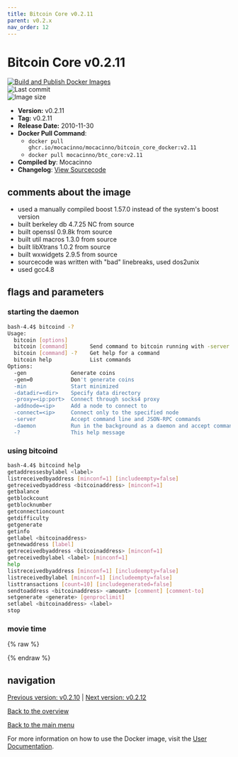 ```yaml
---
title: Bitcoin Core v0.2.11
parent: v0.2.x
nav_order: 12
---
```


# Bitcoin Core v0.2.11

[![Build and Publish Docker Images](https://github.com/mocacinno/bitcoin_core_docker/actions/workflows/build-and-publish.yml/badge.svg?branch=v2.11)](https://github.com/mocacinno/bitcoin_core_docker/actions/workflows/build-and-publish.yml)  
![Last commit](https://badgen.net/github/last-commit/mocacinno/bitcoin_core_docker/v2.11)  
![Image size](https://badgen.net/docker/size/mocacinno/btc_core/v2.11?color=green)  

- **Version:** v0.2.11
- **Tag:** v0.2.11
- **Release Date:** 2010-11-30
- **Docker Pull Command**:
  - `docker pull ghcr.io/mocacinno/mocacinno/bitcoin_core_docker:v2.11`
  - `docker pull mocacinno/btc_core:v2.11`
- **Compiled by**: Mocacinno
- **Changelog**: [View Sourcecode](https://github.com/bitcoin/bitcoin/tree/v0.2.11)

## comments about the image

- used a manually compiled boost 1.57.0 instead of the system's boost version
- built berkeley db 4.7.25 NC from source
- built openssl 0.9.8k from source
- built util macros 1.3.0 from source
- built libXtrans 1.0.2 from source
- built wxwidgets 2.9.5 from source
- sourcecode was written with "bad" linebreaks, used dos2unix
- used gcc4.8

## flags and parameters

### starting the daemon

```bash
bash-4.4$ bitcoind -?
Usage:
  bitcoin [options]
  bitcoin [command]       Send command to bitcoin running with -server or -daemon
  bitcoin [command] -?    Get help for a command
  bitcoin help            List commands
Options:
  -gen              Generate coins
  -gen=0            Don't generate coins
  -min              Start minimized
  -datadir=<dir>    Specify data directory
  -proxy=<ip:port>  Connect through socks4 proxy
  -addnode=<ip>     Add a node to connect to
  -connect=<ip>     Connect only to the specified node
  -server           Accept command line and JSON-RPC commands
  -daemon           Run in the background as a daemon and accept commands
  -?                This help message
```

### using bitcoind

```bash
bash-4.4$ bitcoind help
getaddressesbylabel <label>
listreceivedbyaddress [minconf=1] [includeempty=false]
getreceivedbyaddress <bitcoinaddress> [minconf=1]
getbalance
getblockcount
getblocknumber
getconnectioncount
getdifficulty
getgenerate
getinfo
getlabel <bitcoinaddress>
getnewaddress [label]
getreceivedbyaddress <bitcoinaddress> [minconf=1]
getreceivedbylabel <label> [minconf=1]
help
listreceivedbyaddress [minconf=1] [includeempty=false]
listreceivedbylabel [minconf=1] [includeempty=false]
listtransactions [count=10] [includegenerated=false]
sendtoaddress <bitcoinaddress> <amount> [comment] [comment-to]
setgenerate <generate> [genproclimit]
setlabel <bitcoinaddress> <label>
stop
```

### movie time

{% raw %}
<link rel="stylesheet" href="https://mocacinno.com/asciinema-player.css">
   <div id="fullnode"></div>
   <script src="https://mocacinno.com/asciinema-player.min.js"></script>
   <script>
      AsciinemaPlayer.create('./casts/v0.2.11.cast', document.getElementById('fullnode'));
   </script>
{% endraw %}

## navigation

[Previous version: v0.2.10](./v2.10.md) | [Next version: v0.2.12](./v2.12.md)

[Back to the overview](./)

[Back to the main menu](../)

For more information on how to use the Docker image, visit the [User Documentation](../userdocs/).
